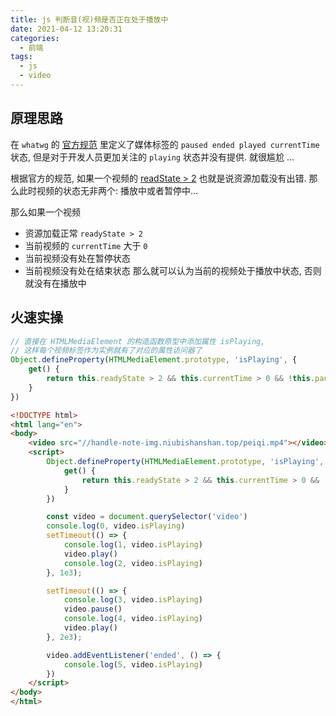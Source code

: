 ```yaml
---
title: js 判断音(视)频是否正在处于播放中
date: 2021-04-12 13:20:31
categories:
  - 前端
tags:
  - js
  - video
---
```


## 原理思路

在 `whatwg` 的 [官方规范](https://html.spec.whatwg.org/multipage/media.html#playing-the-media-resource) 里定义了媒体标签的 `paused ended played currentTime` 状态, 但是对于开发人员更加关注的 `playing` 状态并没有提供. 就很尴尬 ...

根据官方的规范, 如果一个视频的 [readState > 2](https://www.w3school.com.cn/tags/av_prop_readystate.asp) 也就是说资源加载没有出错. 那么此时视频的状态无非两个: 播放中或者暂停中...

<!-- more -->

那么如果一个视频
- 资源加载正常 `readyState > 2`
- 当前视频的 `currentTime` 大于 `0`
- 当前视频没有处在暂停状态
- 当前视频没有处在结束状态
那么就可以认为当前的视频处于播放中状态, 否则就没有在播放中

## 火速实操

```js
// 直接在 HTMLMediaElement 的构造函数原型中添加属性 isPlaying,
// 这样每个视频标签作为实例就有了对应的属性访问器了
Object.defineProperty(HTMLMediaElement.prototype, 'isPlaying', {
    get() {
        return this.readyState > 2 && this.currentTime > 0 && !this.paused && !this.ended;
    }
})
```

```html
<!DOCTYPE html>
<html lang="en">
<body>
    <video src="//handle-note-img.niubishanshan.top/peiqi.mp4"></video>
    <script>
        Object.defineProperty(HTMLMediaElement.prototype, 'isPlaying', {
            get() {
                return this.readyState > 2 && this.currentTime > 0 && !this.paused && !this.ended
            }
        })

        const video = document.querySelector('video')
        console.log(0, video.isPlaying)
        setTimeout(() => {
            console.log(1, video.isPlaying)
            video.play()
            console.log(2, video.isPlaying)
        }, 1e3);

        setTimeout(() => {
            console.log(3, video.isPlaying)
            video.pause()
            console.log(4, video.isPlaying)
            video.play()
        }, 2e3);

        video.addEventListener('ended', () => {
            console.log(5, video.isPlaying)
        })
    </script>
</body>
</html>
```
